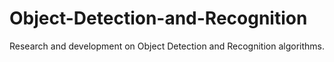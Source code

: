 # Object-Detection-and-Recognition
Research and development on Object Detection and Recognition algorithms.
